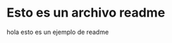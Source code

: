 # Esto es un archivo readme
hola esto es un ejemplo de readme


<html>
<head>

</head>
<body>

</body>
</html>
